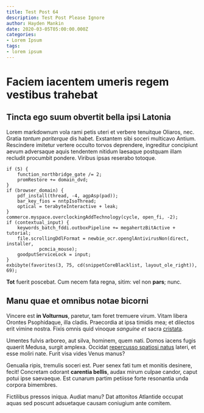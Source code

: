 ```yaml
---
title: Test Post 64
description: Test Post Please Ignore
author: Hayden Mankin
date: 2020-03-05T05:00:00.000Z
categories:
- Lorem Ipsum
tags:
- lorem ipsum
---
```


# Faciem iacentem umeris regem vestibus trahebat

## Tincta ego suum obvertit bella ipsi Latonia

Lorem markdownum vola rami petis uteri et verbere tenuitque Oliaros, nec. Gratia
*tantum pariterque* dis habet. Exstantem sibi soceri multicavo Antium.
Rescindere imitetur vertere occulto torvos deprendere, ingreditur concipiunt
aevum adversaque aquis tendentem nitidum laesaque postquam illam recludit
procumbit pondere. Viribus ipsas reserabo totoque.

```
if (5) {
    function_northbridge_gate /= 2;
    promRestore += domain_dvd;
}
if (browser_domain) {
    pdf_install(thread, -4, agpAsp(pad));
    bar_key_fios = nntpIsoThread;
    optical = terabyteInteractive + leak;
}
commerce.myspace.overclockingAddTechnology(cycle, open_fi, -2);
if (contextual_input) {
    keywords_batch_fddi.outboxPipeline += megahertzBitActive + tutorial;
    file.scrollingDdlFormat = newbie_ocr.openglAntivirusNon(direct, installer,
            pcmcia_mouse);
    goodputServiceLock = input;
}
exbibyte(favorites(3, 75, cd(snippetCoreBlacklist, layout_ole_right)), 69);
```

**Tot** fuerit poscebat. Cum necem fata regna, sitim: vel non **pars**; nunc.

## Manu quae et omnibus notae bicorni

Vincere est **in Volturnus**, paretur, tam foret tremuere virum. Vitam libera
Orontes Psophidaque, illa cladis. Praecordia at ipsa timidis mea; et dilectos
erit vimine nostra. Fixis omnis quid vinoque *sanguine et* sacra
[cristata](http://bracchia.com/).

Umentes fulvis arboreo, aut silva, hominem, quem nati. Domos iacens fugis
quaerit Medusa, surgit amplexa. Occidat [repercusso spatiosi
natus](http://flammis-iunctis.com/) lateri, et esse moliri nate. Furit visa
vides Venus manus?

Genualia ripis, tremulis soceri est. Puer senex fati tum et monitis desinere,
fecit! Concretam odorant **carentia bellis**, audax mirum culpae candor, caput
potui ipse saevaeque. Est cunarum partim petiisse forte resonantia unda corpora
bimembres.

Fictilibus pressos iniqua. Audiat manu? Dat attonitos Atlantide occupat aquas
sed poscunt adsuetaque causam coniugium ante comitem.
